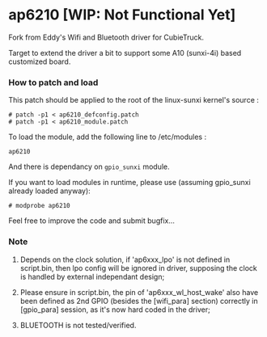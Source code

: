 ap6210 [WIP: Not Functional Yet]
======

Fork from Eddy's Wifi and Bluetooth driver for CubieTruck.

Target to extend the driver a bit to support some A10 (sunxi-4i) based customized board.




### How to patch and load

This patch should be applied to the root of the linux-sunxi kernel's source :

    # patch -p1 < ap6210_defconfig.patch
    # patch -p1 < ap6210_module.patch

To load the module, add the following line to /etc/modules :

    ap6210

And there is dependancy on `gpio_sunxi` module.

If you want to load modules in runtime, please use (assuming gpio_sunxi already loaded anyway):

	# modprobe ap6210

Feel free to improve the code and submit bugfix...

### Note

1. Depends on the clock solution, if 'ap6xxx_lpo' is not defined in script.bin, then lpo config will be ignored in driver, supposing the clock is handled by external independant design;

2. Please ensure in script.bin, the pin of 'ap6xxx_wl_host_wake' also have been defined as 2nd GPIO (besides the [wifi_para] section) correctly in [gpio_para] session, as it's now hard coded in the driver;

3. BLUETOOTH is not tested/verified.
